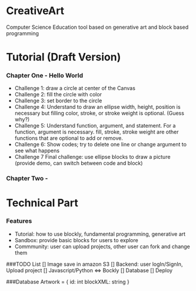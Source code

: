 # CreativeArt
Computer Science Education tool based on generative art and block based programming

# Tutorial (Draft Version)
### Chapter One - Hello World
- Challenge 1: draw a circle at center of the Canvas
- Challenge 2: fill the circle with color
- Challenge 3: set border to the circle
- Challenge 4: Understand to draw an ellipse width, height, position is necessary but filling color, stroke, or stroke weight is optional. (Guess why?)
- Challenge 5: Understand function, argument, and statement. For a function, argument is necessary. fill, stroke, stroke weight are other functions that are optional to add or remove.
- Challenge 6: Show codes; try to delete one line or change argument to see what happens
- Challenge 7 Final challenge: use ellipse blocks to draw a picture (provide demo, can switch between code and block)

### Chapter Two -


# Technical Part
### Features
- Tutorial: how to use blockly, fundamental programming, generative art
- Sandbox: provide basic blocks for users to explore
- Commmunity: user can upload projects, other user can fork and change them

###TODO List
[] Image save in amazon S3
[] Backend: user logIn/SignIn, Upload project
[] Javascript/Python <=> Bockly
[] Database
[] Deploy

###Database
Artwork = {
	id: int
	blockXML: string
}

